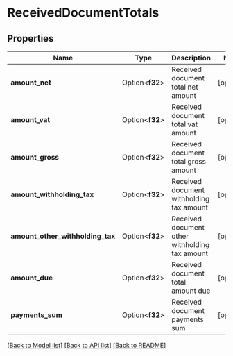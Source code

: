 # ReceivedDocumentTotals

## Properties

Name | Type | Description | Notes
------------ | ------------- | ------------- | -------------
**amount_net** | Option<**f32**> | Received document total net amount | [optional]
**amount_vat** | Option<**f32**> | Received document total vat amount | [optional]
**amount_gross** | Option<**f32**> | Received document total gross amount | [optional]
**amount_withholding_tax** | Option<**f32**> | Received document withholding tax amount | [optional]
**amount_other_withholding_tax** | Option<**f32**> | Received document other withholding tax amount | [optional]
**amount_due** | Option<**f32**> | Received document total amount due | [optional]
**payments_sum** | Option<**f32**> | Received document payments sum | [optional]

[[Back to Model list]](../README.md#documentation-for-models) [[Back to API list]](../README.md#documentation-for-api-endpoints) [[Back to README]](../README.md)


